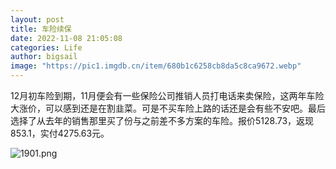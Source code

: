 ```yaml
---
layout: post
title: 车险续保
date: 2022-11-08 21:05:08
categories: Life
author: bigsail
image: "https://pic1.imgdb.cn/item/680b1c6258cb8da5c8ca9672.webp"
---
```

12月初车险到期，11月便会有一些保险公司推销人员打电话来卖保险，这两年车险大涨价，可以感到还是在割韭菜。可是不买车险上路的话还是会有些不安吧。最后选择了从去年的销售那里买了份与之前差不多方案的车险。报价5128.73，返现853.1，实付4275.63元。

<!--![](https://ucarecdn.com/ac4c28c8-6788-4818-9edd-dcc820b775b2/1901.png)-->
![1901.png](https://img.ffu.im/v2/iIgcaEJ.png)
